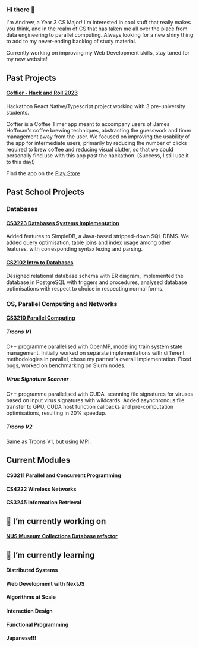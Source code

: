 ### Hi there 👋

I'm Andrew, a Year 3 CS Major! I'm interested in cool stuff that really makes you think, and in the realm of CS that has taken me all over the place from data engineering to parallel computing. Always looking for a new shiny thing to add to my never-ending backlog of study material.

Currently working on improving my Web Development skills, stay tuned for my new website!

## Past Projects
#### [Coffier - Hack and Roll 2023](https://github.com/hrtowii/hnr2023)
Hackathon React Native/Typescript project working with 3 pre-university students.

Coffier is a Coffee Timer app meant to accompany users of James Hoffman's coffee brewing techniques, abstracting the guesswork and timer management away from the user.
We focused on improving the usability of the app for intermediate users, primarily by reducing the number of clicks required to brew coffee and reducing visual clutter, so that we could personally find use with this app past the hackathon. (Success, I still use it to this day!)

Find the app on the [Play Store](https://play.google.com/store/apps/details?id=com.hnr2023.coffier)

## Past School Projects
### Databases
#### [CS3223 Databases Systems Implementation](https://github.com/cs3223-proj-31/cs3223-project/commits/main)
Added features to SimpleDB, a Java-based stripped-down SQL DBMS. We added query optimisation, table joins and index usage among other features, with corresponding syntax lexing and parsing.
#### [CS2102 Intro to Databases](https://github.com/over-fitted/CS2102-Project)
Designed relational database schema with ER diagram, implemented the database in PostgreSQL with triggers and procedures, analysed database optimisations with respect to choice in respecting normal forms. 

### OS, Parallel Computing and Networks
#### [CS3210 Parallel Computing](https://github.com/over-fitted/CS3210)
<!-- ##### [Troons V1](https://github.com/nus-cs3210/cs3210-a1-a1-a0187646m_a0217487u) -->
##### Troons V1
C++ programme parallelised with OpenMP, modelling train system state management.
Initially worked on separate implementations with different methodologies in parallel, chose my partner's overall implementation.
Fixed bugs, worked on benchmarking on Slurm nodes.

<!-- ##### [Virus Signature Scanner](https://github.com/nus-cs3210/cs3210-a3-a3-a0187646m_a0217487u) -->
##### Virus Signature Scanner
C++ programme parallelised with CUDA, scanning file signatures for viruses based on input virus signatures with wildcards.
Added asynchronous file transfer to GPU, CUDA host function callbacks and pre-computation optimisations,
resulting in 20% speedup.

<!-- ##### [Troons V2](https://github.com/nus-cs3210/cs3210-a3-a3-a0187646m_a0217487u) -->
##### Troons V2
Same as Troons V1, but using MPI.

## Current Modules
#### CS3211 Parallel and Concurrent Programming
#### CS4222 Wireless Networks
#### CS3245 Information Retrieval

## 🔭 I’m currently working on
#### [NUS Museum Collections Database refactor](https://github.com/over-fitted/nus-museum)

## 🌱 I’m currently learning
#### Distributed Systems
#### Web Development with NextJS
#### Algorithms at Scale
#### Interaction Design
#### Functional Programming
#### Japanese!!!
<!--
**over-fitted/over-fitted** is a ✨ _special_ ✨ repository because its `README.md` (this file) appears on your GitHub profile.

Here are some ideas to get you started:

- 🔭 I’m currently working on ...
- 🌱 I’m currently learning ...
- 👯 I’m looking to collaborate on ...
- 🤔 I’m looking for help with ...
- 💬 Ask me about ...
- 📫 How to reach me: ...
- 😄 Pronouns: ...
- ⚡ Fun fact: ...
-->

